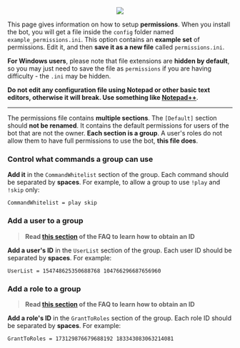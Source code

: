 <p align="center">
<img src="http://i.imgur.com/xSwNPI2.png">
</p>

This page gives information on how to setup **permissions**. When you install the bot, you will get a file inside the `config` folder named `example_permissions.ini`. This option contains an **example set** of permissions. Edit it, and then **save it as a new file** called `permissions.ini`.

**For Windows users**, please note that file extensions are **hidden by default**, so you may just need to save the file as `permissions` if you are having difficulty - the `.ini` may be hidden.

**Do not edit any configuration file using Notepad or other basic text editors, otherwise it will break. Use something like [Notepad++](https://notepad-plus-plus.org/download/)**.

***

The permissions file contains **multiple sections**. The `[Default]` section should **not be renamed**. It contains the default permissions for users of the bot that are not the owner. **Each section is a group**. A user's roles do not allow them to have full permissions to use the bot, **this file does**.

### Control what commands a group can use
**Add it** in the `CommandWhitelist` section of the group. Each command should be separated by **spaces**. For example, to allow a group to use `!play` and `!skip` only:

    CommandWhitelist = play skip

### Add a user to a group
> **Read [this section](https://github.com/SexualRhinoceros/MusicBot/wiki/FAQ#how-do-i-get-an-id) of the FAQ to learn how to obtain an ID**

**Add a user's ID** in the `UserList` section of the group. Each user ID should be separated by **spaces**. For example:

    UserList = 154748625350688768 104766296687656960

### Add a role to a group
> **Read [this section](https://github.com/SexualRhinoceros/MusicBot/wiki/FAQ#how-do-i-get-an-id) of the FAQ to learn how to obtain an ID**

**Add a role's ID** in the `GrantToRoles` section of the group. Each role ID should be separated by **spaces**. For example:

    GrantToRoles = 173129876679688192 183343083063214081